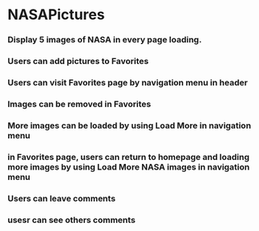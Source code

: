 # NASAPictures

### Display  5 images of NASA in every page loading.
### Users can add pictures to Favorites 
### Users can visit Favorites page by navigation menu in header
### Images can be removed in Favorites
### More images can be loaded by using Load More in navigation menu
### in Favorites page, users can return to homepage and loading more images by using Load More NASA images in navigation menu 
### Users can leave comments
### usesr can see others comments
